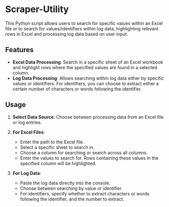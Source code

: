 # Scraper-Utility

This Python script allows users to search for specific values within an Excel file or to search for values/identifiers within log data, highlighting relevant rows in Excel and processing log data based on user input.

## Features

- **Excel Data Processing**: Search in a specific sheet of an Excel workbook and highlight rows where the specified values are found in a selected column.
- **Log Data Processing**: Allows searching within log data either by specific values or identifiers. For identifiers, you can choose to extract either a certain number of characters or words following the identifier.

## Usage

1. **Select Data Source**: Choose between processing data from an Excel file or log entries.


2. **For Excel Files**: 
   - Enter the path to the Excel file.
   - Select a specific sheet to search in.
   - Choose a column for searching or search across all columns.
   - Enter the values to search for. Rows containing these values in the specified column will be highlighted.


3. **For Log Data**: 
   - Paste the log data directly into the console.
   - Choose between searching by value or identifier.
   - For identifiers, specify whether to extract characters or words following the identifier, and the number to extract.

